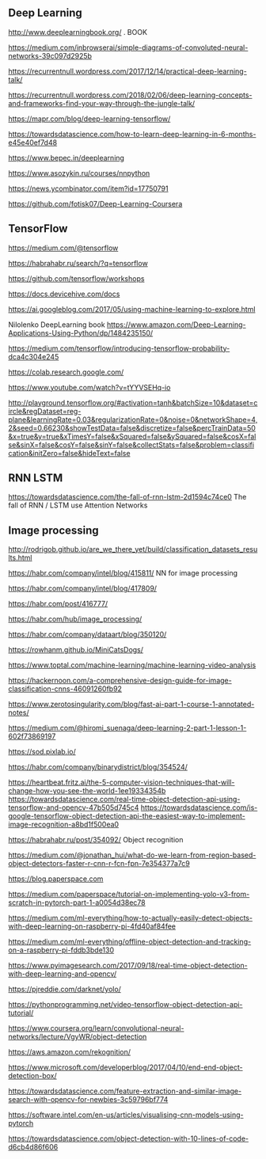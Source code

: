 ## Deep Learning

<http://www.deeplearningbook.org/> . BOOK

<https://medium.com/inbrowserai/simple-diagrams-of-convoluted-neural-networks-39c097d2925b>

<https://recurrentnull.wordpress.com/2017/12/14/practical-deep-learning-talk/>

<https://recurrentnull.wordpress.com/2018/02/06/deep-learning-concepts-and-frameworks-find-your-way-through-the-jungle-talk/>

<https://mapr.com/blog/deep-learning-tensorflow/>

<https://towardsdatascience.com/how-to-learn-deep-learning-in-6-months-e45e40ef7d48>

<https://www.bepec.in/deeplearning>

<https://www.asozykin.ru/courses/nnpython>

<https://news.ycombinator.com/item?id=17750791>

<https://github.com/fotisk07/Deep-Learning-Coursera>

## TensorFlow
 
<https://medium.com/@tensorflow>

<https://habrahabr.ru/search/?q=tensorflow>

<https://github.com/tensorflow/workshops>

https://docs.devicehive.com/docs

https://ai.googleblog.com/2017/05/using-machine-learning-to-explore.html

Nilolenko DeepLearning book
<https://www.amazon.com/Deep-Learning-Applications-Using-Python/dp/1484235150/>   

<https://medium.com/tensorflow/introducing-tensorflow-probability-dca4c304e245>

<https://colab.research.google.com/>

<https://www.youtube.com/watch?v=tYYVSEHq-io>

http://playground.tensorflow.org/#activation=tanh&batchSize=10&dataset=circle&regDataset=reg-plane&learningRate=0.03&regularizationRate=0&noise=0&networkShape=4,2&seed=0.66230&showTestData=false&discretize=false&percTrainData=50&x=true&y=true&xTimesY=false&xSquared=false&ySquared=false&cosX=false&sinX=false&cosY=false&sinY=false&collectStats=false&problem=classification&initZero=false&hideText=false
 
## RNN LSTM

https://towardsdatascience.com/the-fall-of-rnn-lstm-2d1594c74ce0  The fall of RNN / LSTM use Attention Networks

## Image processing

<http://rodrigob.github.io/are_we_there_yet/build/classification_datasets_results.html>

<https://habr.com/company/intel/blog/415811/>   NN for image processing

<https://habr.com/company/intel/blog/417809/>

<https://habr.com/post/416777/>

<https://habr.com/hub/image_processing/>

<https://habr.com/company/dataart/blog/350120/>

<https://rowhanm.github.io/MiniCatsDogs/>

<https://www.toptal.com/machine-learning/machine-learning-video-analysis>

<https://hackernoon.com/a-comprehensive-design-guide-for-image-classification-cnns-46091260fb92>

<https://www.zerotosingularity.com/blog/fast-ai-part-1-course-1-annotated-notes/>

<https://medium.com/@hiromi_suenaga/deep-learning-2-part-1-lesson-1-602f73869197>

<https://sod.pixlab.io/>

<https://habr.com/company/binarydistrict/blog/354524/>

https://heartbeat.fritz.ai/the-5-computer-vision-techniques-that-will-change-how-you-see-the-world-1ee19334354b
https://towardsdatascience.com/real-time-object-detection-api-using-tensorflow-and-opencv-47b505d745c4
https://towardsdatascience.com/is-google-tensorflow-object-detection-api-the-easiest-way-to-implement-image-recognition-a8bd1f500ea0

<https://habrahabr.ru/post/354092/> Object recognition

https://medium.com/@jonathan_hui/what-do-we-learn-from-region-based-object-detectors-faster-r-cnn-r-fcn-fpn-7e354377a7c9

<https://blog.paperspace.com>

https://medium.com/paperspace/tutorial-on-implementing-yolo-v3-from-scratch-in-pytorch-part-1-a0054d38ec78

https://medium.com/ml-everything/how-to-actually-easily-detect-objects-with-deep-learning-on-raspberry-pi-4fd40af84fee

https://medium.com/ml-everything/offline-object-detection-and-tracking-on-a-raspberry-pi-fddb3bde130

https://www.pyimagesearch.com/2017/09/18/real-time-object-detection-with-deep-learning-and-opencv/

<https://pjreddie.com/darknet/yolo/>

https://pythonprogramming.net/video-tensorflow-object-detection-api-tutorial/

https://www.coursera.org/learn/convolutional-neural-networks/lecture/VgyWR/object-detection


<https://aws.amazon.com/rekognition/>

<https://www.microsoft.com/developerblog/2017/04/10/end-end-object-detection-box/>

https://towardsdatascience.com/feature-extraction-and-similar-image-search-with-opencv-for-newbies-3c59796bf774

https://software.intel.com/en-us/articles/visualising-cnn-models-using-pytorch

<https://towardsdatascience.com/object-detection-with-10-lines-of-code-d6cb4d86f606>
